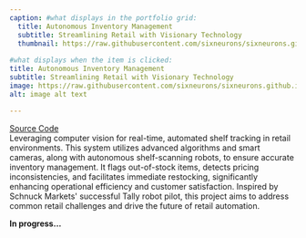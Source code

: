 ```yaml
---
caption: #what displays in the portfolio grid:
  title: Autonomous Inventory Management
  subtitle: Streamlining Retail with Visionary Technology
  thumbnail: https://raw.githubusercontent.com/sixneurons/sixneurons.github.io/master/assets/img/portfolio/st.jpg
  
#what displays when the item is clicked:
title: Autonomous Inventory Management
subtitle: Streamlining Retail with Visionary Technology
image: https://raw.githubusercontent.com/sixneurons/sixneurons.github.io/master/assets/img/portfolio/st.jpg
alt: image alt text

---
```

[Source Code](https://github.com/AnisTaluqdar/Autonomous-inventory-management)  <br>
Leveraging computer vision for real-time, automated shelf tracking in retail environments. This system utilizes advanced algorithms and smart cameras, along with autonomous shelf-scanning robots, to ensure accurate inventory management. It flags out-of-stock items, detects pricing inconsistencies, and facilitates immediate restocking, significantly enhancing operational efficiency and customer satisfaction. Inspired by Schnuck Markets' successful Tally robot pilot, this project aims to address common retail challenges and drive the future of retail automation.

**In progress...**
